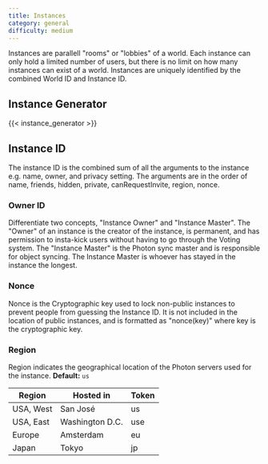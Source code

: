 ```yaml
---
title: Instances
category: general
difficulty: medium
---
```


Instances are parallell "rooms" or "lobbies" of a world.
Each instance can only hold a limited number of users, but there is no limit on how many instances can exist of a world.
Instances are uniquely identified by the combined World ID and Instance ID.

## Instance Generator

{{< instance_generator >}}

## Instance ID

The instance ID is the combined sum of all the arguments to the instance e.g. name, owner, and privacy setting.
The arguments are in the order of name, friends, hidden, private, canRequestInvite, region, nonce.

### Owner ID

Differentiate two concepts, "Instance Owner" and "Instance Master".
The "Owner" of an instance is the creator of the instance, is permanent, and has permission to insta-kick users without having to go through the Voting system.
The "Instance Master" is the Photon sync master and is responsible for object syncing. The Instance Master is whoever has stayed in the instance the longest.

### Nonce

Nonce is the Cryptographic key used to lock non-public instances to prevent people from guessing the Instance ID. It is not included in the location of public instances, and is formatted as "nonce(key)" where key is the cryptographic key.

### Region

Region indicates the geographical location of the Photon servers used for the instance. **Default:** `us`

Region | Hosted in | Token
-------|-----------|------
USA, West | San José | us
USA, East | Washington D.C. | use
Europe | Amsterdam | eu
Japan | Tokyo | jp
